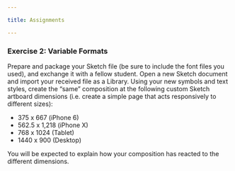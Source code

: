 ```yaml
---

title: Assignments

---
```


### Exercise 2: Variable Formats

Prepare and package your Sketch file (be sure to include the font files you used), and exchange it with a fellow student. Open a new Sketch document and import your received file as a Library.
Using your new symbols and text styles, create the “same” composition at the following custom Sketch artboard dimensions (i.e. create a simple page that acts responsively to different sizes):

- 375 x 667 (iPhone 6)
- 562.5 x 1,218 (iPhone X)
- 768 x 1024 (Tablet)
- 1440 x 900 (Desktop)

You will be expected to explain how your composition has reacted to the different dimensions.